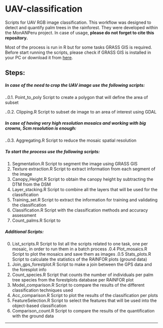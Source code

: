 UAV-classification
==================

Scripts for UAV RGB image classification. This workflow was designed to detect and quantify palm trees in the rainforest. They were developed within the MonANPeru project. In case of usage, **please do not forget to cite this repository.** 

Most of the process is run in R but for some tasks GRASS GIS is required. Before start running the scripts, please check if GRASS GIS is installed in your PC or download it from [here](https://grass.osgeo.org/download/software/ms-windows/).

Steps:
------

##### In case of the need to crop the UAV image use the following scripts:

..0.1. Point_to_poly Script to create a polygon that will define the area of subset

..0.2. Clipping.R Script to subset de image to an area of interest using GDAL



##### In case of having very high resolution mosaics and working with big crowns, 5cm resolution is enough: 

..0.3. Aggregating.R Script to reduce the mosaic spatial resolution 



##### To start the process use the following scripts:

1. Segmentation.R Script to segment the image using GRASS GIS
2. Texture extraction.R Script to extract information from each segment of the image
3. Canopy_Height.R Script to obtain the canopy height by subtracting the DTM from the DSM
4. Layer_stacking.R Script to combine all the layers that will be used for the classification
7. Training_set.R Script to extract the information for training and validating the classification
8. Classification.R Script with the classification methods and accuracy assessment
11. Count_palms.R Script to 



##### Additional Scripts:

0. List_scripts.R Script to list all the scripts related to one task, one per mosaic, in order to run them in a batch process
.0.4 Plot_mosaics.R Script to plot the mosaics and save them as images
.0.5 Stats_plots.R Script to calculate the statistics of the RAINFOR plots (ground data)
5. Join_gps_forestplot.R Script to make a join between the GPS data and the foresplot info
6. Count_species.R Script that counts the number of individuals per palm tree species from the forestplots database per RAINFOR plot
9. Model_comparison.R Script to compare the results of the different classification techniques used
9. Acc_comparison.R Script to plot the results of the classification per plots
10. FeatureSelection.R Script to select the features that will be used into the object-based classification
12. Comparison_count.R Script to compare the results of the quantification with the ground data

** **
